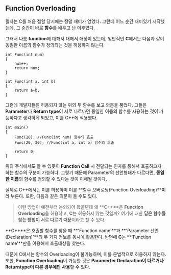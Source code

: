 ## Function Overloading  

필자는 C를 처음 접할 당시에는 정말 재미가 없었다. 그런데 어느 순간 재미있기 시작했는데, 그 순간이 바로 **함수**를 배우고 난 이후였다.  

그래서 나름 **function**에 대해서 대해서 애정이 있는데, 일반적인 **C**에서는 다음과 같이 동일한 이름의 함수가 정의되는 것을 허용하지 않는다.  

```
int Func(int num)
{
	num++;
    return num;
}

int Func(int a, int b)
{
	return a+b;
}
```

그런데 개발자들은 허용되지 않는 위의 두 함수를 보고 의문을 품었다. 그들은 **Parameter**나 **Return type**이 서로 다르다면 동일한 이름의 함수를 사용하는 것이 가능하다고 생각하게 되었고, 이를 C++에 적용했다.  

```
int main()
{
	Func(20); //Func(int num) 함수의 호출
    Func(20, 30); //Func(int a, int b) 함수의 호출

	return 0;
}
```

위의 주석에서도 알 수 있듯이 **Function Call** 시 전달되는 인자를 통해서 호출하고자 하는 함수의 구분이 가능하다. 그렇기 때문에 Parameter의 선언형태가 다르다면, **동일한 이름**의 함수를 정의할 수 있다는 것이 이해될 것이다.  

실제로 C++에서는 이를 허용하며 이를 **함수 오버로딩(Function Overloading)**이라 부른다. 또한, 다음과 같은 의문이 들 수도 있다.  

> 이런 방법이 예전부터 논의되어 왔을텐데 왜 **C++**은 **Function Overloading**을 허용하고, **C**는 허용하지 않는 것일까? 여기에 대한 **답은 함수를 찾는 방법이 서로 다르기 때문**이라고 할 수 있다.  

**C++**은 호출할 함수를 찾을 때 **'Function name'**과 **'Parameter 선언(Declaration)'**의 두 가지 정보를 동시에 활용한다. 반면에 **C**는 **'Function name'**만을 이용해서 호출대상을 찾는다.  

때문에 C에서는 함수의 Overloading이 불가능하며, 이를 문법적으로 허용하지 않는다. 또한, **Function Overloading**이 가능한 것은 **Paramerter Declaration이 다르거나 Returntype이 다른 경우에만 사용**할 수 있다.  

